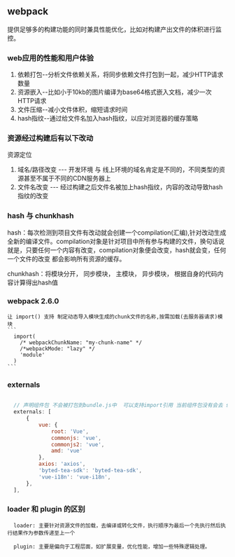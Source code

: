 ## webpack

提供足够多的构建功能的同时兼具性能优化，比如对构建产出文件的体积进行监控。

### web应用的性能和用户体验

  1. 依赖打包--分析文件依赖关系，将同步依赖文件打包到一起，减少HTTP请求数量
  2. 资源嵌入--比如小于10kb的图片编译为base64格式嵌入文档，减少一次HTTP请求
  3. 文件压缩--减小文件体积，缩短请求时间
  4. hash指纹--通过给文件名加入hash指纹，以应对浏览器的缓存策略

### 资源经过构建后有以下改动

  资源定位
  1. 域名/路径改变 --- 开发环境 与 线上环境的域名肯定是不同的，不同类型的资源甚至不属于不同的CDN服务器上
  2. 文件名改变 --- 经过构建之后文件名被加上hash指纹，内容的改动导致hash指纹的改变

### hash 与 chunkhash

hash：每次检测到项目文件有改动就会创建一个compilation(汇编),针对改动生成全新的编译文件。compilation对象是针对项目中所有参与构建的文件，换句话说就是，只要任何一个内容有改变，compilation对象便会改变，hash就会变，任何一个文件的改变 都会影响所有资源的缓存。

chunkhash：将模块分开， 同步模块， 主模块， 异步模块， 根据自身的代码内容计算得出hash值 

### webpack 2.6.0
    让 import() 支持 制定动态导入模块生成的chunk文件的名称,按需加载(去服务器请求)模块
    ```
      import(
        /* webpackChunkName: "my-chunk-name" */
        /*webpackMode: "lazy" */
        'module'
      )
    ```

### externals
```javascript

  // 声明组件包 不会被打包到bundle.js中  可以支持import引用 当前组件包没有会去 script或者父集依赖中调用
  externals: [
      {
          vue: {
              root: 'Vue',
              commonjs: 'vue',
              commonjs2: 'vue',
              amd: 'vue'
          },
          axios: 'axios',
          'byted-tea-sdk': 'byted-tea-sdk',
          'vue-i18n': 'vue-i18n',
      },
  ],
```


### loader 和 plugin 的区别
```
  loader: 主要针对资源文件的加载，去编译或转化文件，执行顺序为最后一个先执行然后执行结果作为参数传递至上一个

  plugin: 主要是偏向于工程层面，如扩展变量，优化性能，增加一些特殊逻辑处理。



```